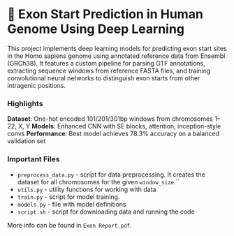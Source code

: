 # 🧬 Exon Start Prediction in Human Genome Using Deep Learning
This project implements deep learning models for predicting exon start sites in the Homo sapiens genome using annotated reference data from Ensembl (GRCh38). It features a custom pipeline for parsing GTF annotations, extracting sequence windows from reference FASTA files, and training convolutional neural networks to distinguish exon starts from other intragenic positions.

### Highlights
**Dataset**: One-hot encoded 101/201/301bp windows from chromosomes 1–22, X, Y
**Models**: Enhanced CNN with SE blocks, attention, inception-style convs
**Performance**: Best model achieves 78.3% accuracy on a balanced validation set


### Important Files
- `preprocess_data.py` - script for data preprocessing. It creates the dataset for all chromosomes for the given `window_size`.``
- `utils.py` - utility functions for working with data
- `train.py` - script for model training.
- `models.py`  - file with model definitions
- `script.sh` - script for downloading data and running the code

More info can be found in `Exon Report.pdf`.